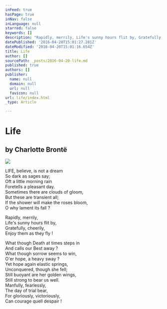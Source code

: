```yaml
---
inFeed: true
hasPage: true
inNav: false
inLanguage: null
starred: false
keywords: []
description: "Rapidly, merrily, Life's sunny hours flit by, Gratefully, cheerily, Enjoy them as they fly !"
datePublished: '2016-04-20T15:01:27.281Z'
dateModified: '2016-04-20T15:01:16.654Z'
title: Life
author: []
sourcePath: _posts/2016-04-20-life.md
published: true
authors: []
publisher:
  name: null
  domain: null
  url: null
  favicon: null
url: life/index.html
_type: Article

---
```

# Life

## by Charlotte Brontë
![](https://the-grid-user-content.s3-us-west-2.amazonaws.com/da8b6e28-8c3a-4dd2-ad24-f869ce4f5f21.jpg)

LIFE, believe, is not a dream  
So dark as sages say;  
Oft a little morning rain  
Foretells a pleasant day.  
Sometimes there are clouds of gloom,  
But these are transient all;  
If the shower will make the roses bloom,  
O why lament its fall ?

Rapidly, merrily,  
Life's sunny hours flit by,  
Gratefully, cheerily,  
Enjoy them as they fly !

What though Death at times steps in  
And calls our Best away ?  
What though sorrow seems to win,  
O'er hope, a heavy sway ?  
Yet hope again elastic springs,  
Unconquered, though she fell;  
Still buoyant are her golden wings,  
Still strong to bear us well.  
Manfully, fearlessly,  
The day of trial bear,  
For gloriously, victoriously,  
Can courage quell despair !